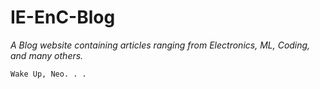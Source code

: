 # IE-EnC-Blog

<em>A Blog website containing articles ranging from Electronics, ML, Coding, and many others.</em>

<code>Wake Up, Neo. . .</code>
